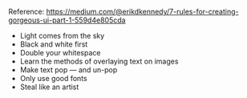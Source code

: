 

Reference: 
https://medium.com/@erikdkennedy/7-rules-for-creating-gorgeous-ui-part-1-559d4e805cda



* Light comes from the sky
* Black and white first
* Double your whitespace
* Learn the methods of overlaying text on images
* Make text pop — and un-pop
* Only use good fonts
* Steal like an artist

